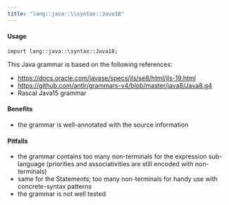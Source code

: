 ```yaml
---
title: "lang::java::\\syntax::Java18"
---
```


#### Usage

`import lang::java::\syntax::Java18;`


This Java grammar is based on the following references:

* https://docs.oracle.com/javase/specs/jls/se8/html/jls-19.html
* https://github.com/antlr/grammars-v4/blob/master/java8/Java8.g4
* Rascal Java15 grammar

#### Benefits

* the grammar is well-annotated with the source information

#### Pitfalls

* the grammar contains too many non-terminals for the expression sub-language (priorities and associativities
are still encoded with non-terminals)
* same for the Statements; too many non-terminals for handy use with concrete-syntax patterns
* the grammar is not well tested


